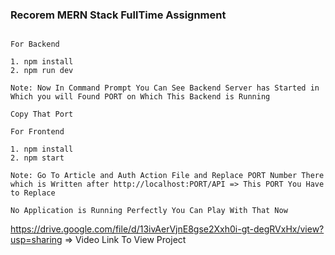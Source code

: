 ### Recorem MERN Stack FullTime Assignment


```

For Backend

1. npm install
2. npm run dev

Note: Now In Command Prompt You Can See Backend Server has Started in Which you will Found PORT on Which This Backend is Running

Copy That Port

For Frontend

1. npm install
2. npm start

Note: Go To Article and Auth Action File and Replace PORT Number There which is Written after http://localhost:PORT/API => This PORT You Have to Replace

No Application is Running Perfectly You Can Play With That Now

```

https://drive.google.com/file/d/13ivAerVjnE8gse2Xxh0i-gt-degRVxHx/view?usp=sharing => Video Link To View Project

